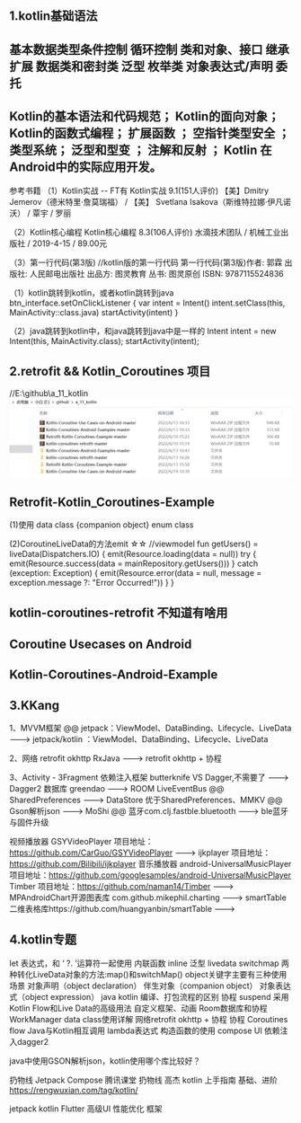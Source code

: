 ## 1.kotlin基础语法
基本数据类型条件控制
循环控制
类和对象、接口
继承
扩展
数据类和密封类
泛型
枚举类
对象表达式/声明
委托
--
Kotlin的基本语法和代码规范；
Kotlin的面向对象；
Kotlin的函数式编程；
扩展函数 ；
空指针类型安全 ；
类型系统；
泛型和型变 ；
注解和反射 ；
Kotlin 在 Android中的实际应用开发。
--
参考书籍
（1）Kotlin实战 -- FT有
Kotlin实战
9.1(151人评价)
【美】Dmitry Jemerov（德米特里·詹莫瑞福） / 【美】 Svetlana Isakova（斯维特拉娜·伊凡诺沃） / 覃宇 / 罗丽

（2）Kotlin核心编程
Kotlin核心编程
8.3(106人评价)
水滴技术团队 / 机械工业出版社 / 2019-4-15 / 89.00元

（3）第一行代码(第3版)  //kotlin版的第一行代码
第一行代码(第3版)作者: 郭霖
出版社: 人民邮电出版社
出品方: 图灵教育
丛书: 图灵原创
ISBN: 9787115524836

（1）kotlin跳转到kotlin，或者kotlin跳转到java
btn_interface.setOnClickListener {
    var intent = Intent()
    intent.setClass(this, MainActivity::class.java)
    startActivity(intent)
}

（2）java跳转到kotlin中，和java跳转到java中是一样的
Intent intent = new Intent(this, MainActivity.class);
startActivity(intent);

## 2.retrofit && Kotlin_Coroutines 项目
//E:\github\a_11_kotlin
![kt_pros](../../../../../images/kt_pros.png)
## Retrofit-Kotlin_Coroutines-Example
(1)使用
data class {companion object}
enum class

(2)CoroutineLiveData的方法emit ☆☆
//viewmodel
 fun getUsers() = liveData(Dispatchers.IO) {
        emit(Resource.loading(data = null))
        try {
            emit(Resource.success(data = mainRepository.getUsers()))
        } catch (exception: Exception) {
            emit(Resource.error(data = null, message = exception.message ?: "Error Occurred!"))
        }
    }


## kotlin-coroutines-retrofit 不知道有啥用

## Coroutine Usecases on Android

## Kotlin-Coroutines-Android-Example


## 3.KKang
1、MVVM框架
@@   jetpack：ViewModel、DataBinding、Lifecycle、LiveData
    ---> jetpack/kotlin ：ViewModel、DataBinding、Lifecycle、LiveData

2、网络 retrofit okhttp RxJava   --->   retrofit okhttp  + 协程

3、Activity - 3Fragment
依赖注入框架 butterknife VS Dagger,不需要了    --->  Dagger2
数据库 greendao     --->   ROOM
LiveEventBus
@@  SharedPreferences  --->   DataStore 优于SharedPreferences、MMKV
@@  Gson解析json   ---> MoShi
@@  蓝牙com.clj.fastble.bluetooth   ---> ble蓝牙与固件升级

视频播放器 GSYVideoPlayer 项目地址： https://github.com/CarGuo/GSYVideoPlayer   --->
            ijkplayer 项目地址： https://github.com/Bilibili/ijkplayer
音乐播放器  android-UniversalMusicPlayer  项目地址：https://github.com/googlesamples/android-UniversalMusicPlayer
            Timber  项目地址：https://github.com/naman14/Timber   --->
MPAndroidChart开源图表库 com.github.mikephil.charting  --->
smartTable二维表格库https://github.com/huangyanbin/smartTable  --->

## 4.kotlin专题
let 表达式，和 ‘ ?. ’运算符一起使用
内联函数 inline
泛型
livedata switchmap
两种转化LiveData对象的方法:map()和switchMap()
object关键字主要有三种使用场景
    对象声明（object declaration）
    伴生对象（companion object）
    对象表达式（object expression）
java kotlin 编译、打包流程的区别
协程 suspend
采用Kotlin Flow和Live Data的高级用法
自定义框架、动画
Room数据库和协程
WorkManager
data class使用详解
网络retrofit okhttp  + 协程
协程 Coroutines flow
Java与Kotlin相互调用
lambda表达式
构造函数的使用
compose UI
依赖注入dagger2

java中使用GSON解析json，kotlin使用哪个库比较好？

扔物线 Jetpack Compose 腾讯课堂
扔物线 高杰 kotlin 上手指南 基础、进阶
https://rengwuxian.com/tag/kotlin/

jetpack
kotlin
Flutter
高级UI
性能优化
框架

